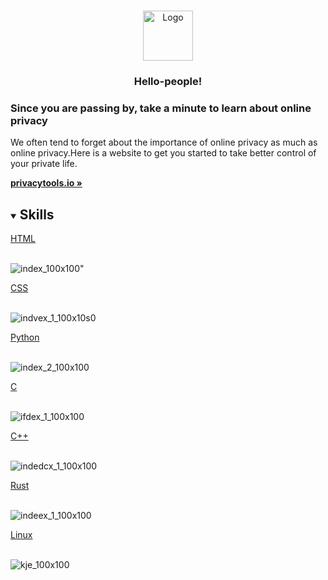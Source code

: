 <!-- PROJECT LOGO -->
<br />
<p style="text-align: center;">
<p align="center">
  <a href="https://github.com/othneildrew/Best-README-Template">
    <img src="images/logo.png" alt="Logo" width="80" height="80">
  </a>

  <h3 style="text-align: center;">Hello-people!</h3>
  <h3>Since you are passing by, take a minute to learn about online privacy</h3>

  <p style="text-align: center;">
  <p>
    We often tend to forget about the importance of online privacy as much as online privacy.Here is a website to get you started to take better control of your private life.
    </p>
    <a href="https://privacytools.io/"><strong>privacytools.io »</strong></a>

<!-- TABLE OF CONTENTS -->
<details open="open">
  <summary><h2 style="display: inline-block">Skills</h2></summary>
  <summary><a href="https://developer.mozilla.org/en-US/docs/Web/Guide/HTML/HTML5/Introduction_to_HTML5">HTML</a></summary>
   <br>   
      
 ![index_100x100](https://user-images.githubusercontent.com/80757858/113532315-b1086200-95e8-11eb-94e2-3cb042224461.png)"
 
   <summary><a href="https://developer.mozilla.org/en-US/docs/Web/CSS">CSS</a></summary>
   <br> 
 
 ![indvex_1_100x10s0](https://user-images.githubusercontent.com/80757858/113534468-730e3c80-95ee-11eb-82b3-153bb73f45b8.jpg)
  
  <summary><a href="https://www.python.org/">Python</a></summary>
   <br>
   
 ![index_2_100x100](https://user-images.githubusercontent.com/80757858/113534455-6d185b80-95ee-11eb-9423-2a62785aa153.jpg) 

  <summary><a href="https://www.cprogramming.com/">C</a></summary>
   <br>
   
![ifdex_1_100x100](https://user-images.githubusercontent.com/80757858/113534896-8e2d7c00-95ef-11eb-852b-9034bbd1e208.png)
 
   <summary><a href="https://www.cplusplus.com/">C++</a></summary>
   <br>
   
 ![indedcx_1_100x100](https://user-images.githubusercontent.com/80757858/113534928-9e455b80-95ef-11eb-82e6-e82363a5f9ed.png)
 
  <summary><a href="https://www.rust-lang.org/">Rust</a></summary>
   <br>
   
   ![indeex_1_100x100](https://user-images.githubusercontent.com/80757858/113534962-b7e6a300-95ef-11eb-867c-11c499e87eef.png)
 
 <summary><a href="https://www.linux.org/">Linux</a></summary>
   <br>
   
 
![kje_100x100](https://user-images.githubusercontent.com/80757858/113535376-da2cf080-95f0-11eb-9d2e-ff666f35f78d.jpg)
 
 
   
  
   
